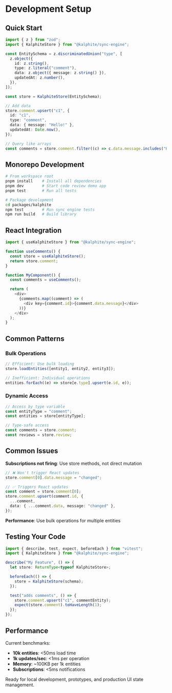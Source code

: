 # Development Setup

## Quick Start

```typescript
import { z } from "zod";
import { KalphiteStore } from "@kalphite/sync-engine";

const EntitySchema = z.discriminatedUnion("type", [
  z.object({
    id: z.string(),
    type: z.literal("comment"),
    data: z.object({ message: z.string() }),
    updatedAt: z.number(),
  }),
]);

const store = KalphiteStore(EntitySchema);

// Add data
store.comment.upsert("c1", {
  id: "c1",
  type: "comment",
  data: { message: "Hello!" },
  updatedAt: Date.now(),
});

// Query like arrays
const comments = store.comment.filter((c) => c.data.message.includes("Hello"));
```

## Monorepo Development

```bash
# From workspace root
pnpm install    # Install all dependencies
pnpm dev        # Start code review demo app
pnpm test       # Run all tests

# Package development
cd packages/kalphite
npm test        # Run sync engine tests
npm run build   # Build library
```

## React Integration

```typescript
import { useKalphiteStore } from "@kalphite/sync-engine";

function useComments() {
  const store = useKalphiteStore();
  return store.comment;
}

function MyComponent() {
  const comments = useComments();

  return (
    <div>
      {comments.map((comment) => (
        <div key={comment.id}>{comment.data.message}</div>
      ))}
    </div>
  );
}
```

## Common Patterns

### Bulk Operations

```typescript
// Efficient: Use bulk loading
store.loadEntities([entity1, entity2, entity3]);

// Inefficient: Individual operations
entities.forEach((e) => store[e.type].upsert(e.id, e));
```

### Dynamic Access

```typescript
// Access by type variable
const entityType = "comment";
const entities = store[entityType];

// Type-safe access
const comments = store.comment;
const reviews = store.review;
```

## Common Issues

**Subscriptions not firing**: Use store methods, not direct mutation

```typescript
// ❌ Won't trigger React updates
store.comment[0].data.message = "changed";

// ✅ Triggers React updates
const comment = store.comment[0];
store.comment.upsert(comment.id, {
  ...comment,
  data: { ...comment.data, message: "changed" },
});
```

**Performance**: Use bulk operations for multiple entities

## Testing Your Code

```typescript
import { describe, test, expect, beforeEach } from "vitest";
import { KalphiteStore } from "@kalphite/sync-engine";

describe("My Feature", () => {
  let store: ReturnType<typeof KalphiteStore>;

  beforeEach(() => {
    store = KalphiteStore(schema);
  });

  test("adds comments", () => {
    store.comment.upsert("c1", commentEntity);
    expect(store.comment).toHaveLength(1);
  });
});
```

## Performance

Current benchmarks:

- **10k entities**: <50ms load time
- **1k updates/sec**: <1ms per operation
- **Memory**: ~100KB per 1k entities
- **Subscriptions**: <5ms notifications

Ready for local development, prototypes, and production UI state management.
